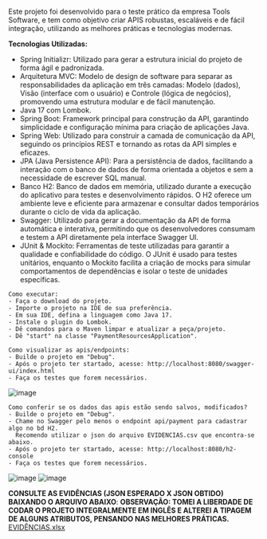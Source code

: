 Este projeto foi desenvolvido para o teste prático da empresa Tools Software, e tem como objetivo criar APIS robustas, escaláveis e de fácil integração, utilizando as melhores práticas e tecnologias modernas.

**Tecnologias Utilizadas:**
- Spring Initializr: Utilizado para gerar a estrutura inicial do projeto de forma ágil e padronizada.
- Arquitetura MVC: Modelo de design de software para separar as responsabilidades da aplicação em três camadas: Modelo (dados), Visão (interface com o usuário) e Controle (lógica de negócios), promovendo uma estrutura modular e de fácil manutenção.
- Java 17 com Lombok.
- Spring Boot: Framework principal para construção da API, garantindo simplicidade e configuração mínima para criação de aplicações Java.
- Spring Web: Utilizado para construir a camada de comunicação da API, seguindo os princípios REST e tornando as rotas da API simples e eficazes.
- JPA (Java Persistence API): Para a persistência de dados, facilitando a interação com o banco de dados de forma orientada a objetos e sem a necessidade de escrever SQL manual.
- Banco H2: Banco de dados em memória, utilizado durante a execução do aplicativo para testes e desenvolvimento rápidos. O H2 oferece um ambiente leve e eficiente para armazenar e consultar dados temporários durante o ciclo de vida da aplicação.
- Swagger: Utilizado para gerar a documentação da API de forma automática e interativa, permitindo que os desenvolvedores consumam e testem a API diretamente pela interface Swagger UI.
- JUnit & Mockito: Ferramentas de teste utilizadas para garantir a qualidade e confiabilidade do código. O JUnit é usado para testes unitários, enquanto o Mockito facilita a criação de mocks para simular comportamentos de dependências e isolar o teste de unidades específicas.



```
Como executar:
- Faça o download do projeto.
- Importe o projeto na IDE de sua preferência.
- Em sua IDE, defina a linguagem como Java 17.
- Instale o plugin do Lombok.
- Dê comandos para o Maven limpar e atualizar a peça/projeto.
- Dê "start" na classe "PaymentResourcesApplication".
```



```
Como visualizar as apis/endpoints:
- Builde o projeto em "Debug".
- Após o projeto ter startado, acesse: http://localhost:8080/swagger-ui/index.html
- Faça os testes que forem necessários.
```
![image](https://github.com/user-attachments/assets/6173bcf7-7a40-4b1e-b2e3-b625dac5b186)



```
Como conferir se os dados das apis estão sendo salvos, modificados?
- Builde o projeto em "Debug".
- Chame no Swagger pelo menos o endpoint api/payment para cadastrar algo no bd H2.
  Recomendo utilizar o json do arquivo EVIDENCIAS.csv que encontra-se abaixo.
- Após o projeto ter startado, acesse: http://localhost:8080/h2-console
- Faça os testes que forem necessários.
```
![image](https://github.com/user-attachments/assets/610c6c37-67c7-4824-ad6d-9189ffce9a5a)
![image](https://github.com/user-attachments/assets/6416e398-8056-4c26-bc63-8555e333be37)


**CONSULTE AS EVIDÊNCIAS (JSON ESPERADO X JSON OBTIDO) BAIXANDO O ARQUIVO ABAIXO**:
**OBSERVAÇÃO: TOMEI A LIBERDADE DE CODAR  O PROJETO INTEGRALMENTE EM INGLÊS E ALTEREI A TIPAGEM DE ALGUNS ATRIBUTOS, PENSANDO NAS MELHORES PRÁTICAS.**
[EVIDÊNCIAS.xlsx](https://github.com/user-attachments/files/17921619/EVIDENCIAS.xlsx)

